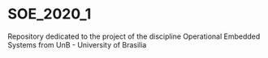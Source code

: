 # SOE_2020_1
Repository dedicated to the project of the discipline Operational Embedded Systems from UnB - University of Brasilia
